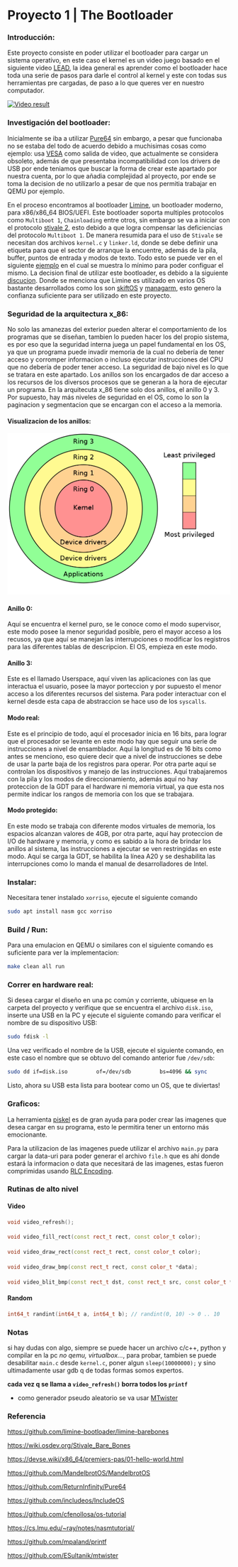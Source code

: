 # Proyecto 1 | The Bootloader

### Introducción:

Este proyecto consiste en poder utilizar el bootloader para cargar un sistema operativo, en este caso el kernel es un video juego basado en el siguiente video [LEAD](https://www.youtube.com/watch?v=pJuJIqd1Uhw), la idea general es aprender como el bootloader hace toda una serie de pasos para darle el control al kernel y este con todas sus herramientas pre cargadas, de paso a lo que queres ver en nuestro computador. 

[![Video result](https://i.imgur.com/AwE7bzZ.png)](https://www.youtube.com/watch?v=EwG3dfR_G10 "Video result - Click to Watch!")

### Investigación del bootloader:

Inicialmente se iba a utilizar [Pure64](https://github.com/ReturnInfinity/Pure64) sin embargo, a pesar que funcionaba no se estaba del todo de acuerdo debido a muchisimas cosas como ejemplo: usa [VESA](https://wiki.osdev.org/VESA_Video_Modes) como salida de video, que actualmente se considera obsoleto, además de que presentaba incompatibilidad con los drivers de USB por ende teniamos que buscar la forma de crear este apartado por nuestra cuenta, por lo que añadia complejidad al proyecto, por ende se toma la decision de no utilizarlo a pesar de que nos permitia trabajar en QEMU por ejemplo.

En el proceso encontramos al bootloader [Limine](https://github.com/limine-bootloader/limine), un bootloader moderno, para x86/x86_64 BIOS/UEFI. Este bootloader soporta multiples protocolos como `Multiboot 1`, `Chainloading` entre otros, sin embargo se va a iniciar con el protocolo [stivale 2](https://github.com/stivale/stivale), esto debido a que logra compensar las deficiencias del protocolo `Multiboot 1`. De manera resumida para el uso de `Stivale` se necesitan dos archivos `kernel.c` y `linker.ld`, donde se debe definir una etiqueta para que el sector de arranque la encuentre, además de la pila, buffer, puntos de entrada y modos de texto. Todo esto se puede ver en el siguiente [ejemplo](https://wiki.osdev.org/Stivale_Bare_Bones) en el cual se muestra lo mínimo para poder configuar el mismo. La decision final de utilizar este bootloader, es debido a la siguiente [discucion](https://forum.osdev.org/viewtopic.php?f=11&t=37455). Donde se menciona que Limine es utilizado en varios OS bastante desarrollados como los son [skiftOS](https://github.com/skiftOS/skift) y [managarm](https://github.com/managarm/managarm), esto genero la confianza suficiente para ser utilizado en este proyecto.

### Seguridad de la arquitectura x_86:

No solo las amanezas del exterior pueden alterar el comportamiento de los programas que se diseñan, tambien lo pueden hacer los del propio sistema, es por eso que la seguridad interna juega un papel fundamental en los OS, ya que un programa puede invadir memoria de la cual no debería de tener acceso y corromper informacion o incluso ejecutar instrucciones del CPU que no debería de poder tener acceso. La seguridad de bajo nivel es lo que se tratara en este apartado. Los anillos son los encargados de dar acceso a los recursos de los diversos procesos que se generan a la hora de ejecutar un programa. En la arquitecuta x_86 tiene solo dos anillos, el anillo 0 y 3. Por supuesto, hay más niveles de seguridad en el OS, como lo son la paginacion y segmentacion que se encargan con el acceso a la memoria.

#### Visualizacion de los anillos:

![Anillos](https://github.com/eos175/OS_embedded_p1/blob/master/res/rings.png)

#### Anillo 0:
Aquí se encuentra el kernel puro, se le conoce como el modo supervisor, este modo posee la menor seguridad posible, pero el mayor acceso a los recusos, ya que aquí se manejan las interrupciones o modificar los registros para las diferentes tablas de descripcion. El OS, empieza en este modo.

#### Anillo 3:
Este es el llamado Userspace, aquí viven las aplicaciones con las que interactua el usuario, posee la mayor porteccion y por supuesto el menor acceso a los diferentes recursos del sistema. Para poder interactuar con el kernel desde esta capa de abstraccion se hace uso de los `syscalls`. 

#### Modo real:

Este es el principio de todo, aquí el procesador inicia en 16 bits, para lograr que el procesador se levante en este modo hay que seguir una serie de instrucciones a nivel de ensamblador. Aquí la longitud es de 16 bits como antes se menciono, eso quiere decir que a nivel de instrucciones se debe de usar la parte baja de los registros para operar. Por otra parte aquí se controlan los dispositivos y manejo de las instrucciones. Aquí trabajaremos con la pila y los modos de direccionamiento, además aquí no hay proteccion de la GDT para el hardware ni memoria virtual, ya que esta nos permite indicar los rangos de memoria con los que se trabajara.


#### Modo protegido:

En este modo se trabaja con diferente modos virtuales de memoria, los espacios alcanzan valores de 4GB, por otra parte, aquí hay proteccion de I/O de hardware y memoria, y como es sabido a la hora de brindar los anillos al sistema, las instrucciones a ejecutar se ven restringidas en este modo. Aquí se carga la GDT, se habilita la línea A20 y se deshabilita las interrupciones como lo manda el manual de desarrolladores de Intel.



### Instalar:

Necesitara tener instalado `xorriso`, ejecute el siguiente comando

```bash
sudo apt install nasm gcc xorriso
```

### Build / Run:

Para una emulacion en QEMU o similares con el siguiente comando es suficiente para ver la implementacion:

```bash
make clean all run
```

### Correr en hardware real:

Si desea cargar el diseño en una pc común y corriente, ubiquese en la carpeta del proyecto y verifique que se encuentra el archivo `disk.iso`, inserte una USB en la PC y ejecute el siguiente comando para verificar el nombre de su dispositivo USB:


```bash
sudo fdisk -l
```
Una vez verificado el nombre de la USB, ejecute el siguiente comando, en este caso el nombre que se obtuvo del comando anterior fue `/dev/sdb`:

```bash
sudo dd if=disk.iso         of=/dev/sdb         bs=4096 && sync
```


Listo, ahora su USB esta lista para bootear como un OS, que te diviertas!


### Graficos:

La herramienta [piskel](https://www.piskelapp.com) es de gran ayuda para poder crear las imagenes que desea cargar en su programa, esto le permitira tener un entorno más emocionante.


Para la utilizacion de las imagenes puede utilizar el archivo `main.py` para cargar la data-uri para poder generar el archivo `file.h` que es ahí donde estará la informacion o data que necesitará de las imagenes, estas fueron comprimidas usando [RLC Encoding](https://es.wikipedia.org/wiki/Run-length_encoding).


### Rutinas de alto nivel


#### Video

```c++
void video_refresh();

void video_fill_rect(const rect_t rect, const color_t color);

void video_draw_rect(const rect_t rect, const color_t color);

void video_draw_bmp(const rect_t rect, const color_t *data);

void video_blit_bmp(const rect_t dst, const rect_t src, const color_t *data);
```

#### Random

```c++
int64_t randint(int64_t a, int64_t b); // randint(0, 10) -> 0 .. 10
```

### Notas 

si hay dudas con algo, siempre se puede hacer un archivo c/c++, python y compilar en la pc *no qemu, virtualbox...*, para probar, tambien se puede desabilitar `main.c` desde `kernel.c`, poner algun `sleep(10000000);` y sino ultimadamente usar gdb q de todas formas somos expertos. 

**cada vez q se llama a `video_refresh()` borra todos los `printf`**

- como generador pseudo aleatorio se va usar [MTwister](https://github.com/ESultanik/mtwister)





### Referencia

https://github.com/limine-bootloader/limine-barebones

https://wiki.osdev.org/Stivale_Bare_Bones

https://devse.wiki/x86_64/premiers-pas/01-hello-world.html

https://github.com/MandelbrotOS/MandelbrotOS

https://github.com/ReturnInfinity/Pure64

https://github.com/includeos/IncludeOS

https://github.com/cfenollosa/os-tutorial

https://cs.lmu.edu/~ray/notes/nasmtutorial/

https://github.com/mpaland/printf

https://github.com/ESultanik/mtwister

